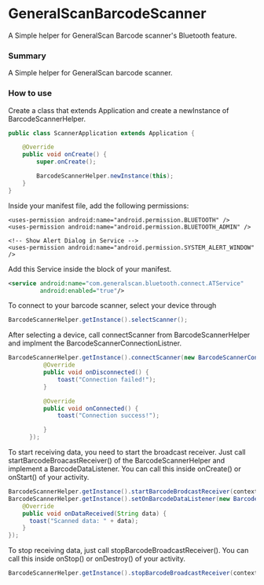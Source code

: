 # GeneralScanBarcodeScanner

A Simple helper for GeneralScan Barcode scanner's Bluetooth feature.

### Summary
A Simple helper for GeneralScan barcode scanner.

### How to use
Create a class that extends Application and create a newInstance of BarcodeScannerHelper.

```java
public class ScannerApplication extends Application {

    @Override
    public void onCreate() {
        super.onCreate();

        BarcodeScannerHelper.newInstance(this);
    }
}
```

Inside your manifest file, add the following permissions:

```xml****
<uses-permission android:name="android.permission.BLUETOOTH" />
<uses-permission android:name="android.permission.BLUETOOTH_ADMIN" />

<!-- Show Alert Dialog in Service -->
<uses-permission android:name="android.permission.SYSTEM_ALERT_WINDOW" />
```

Add this Service inside the <application> block of your manifest.

```xml
<service android:name="com.generalscan.bluetooth.connect.ATService"
         android:enabled="true"/>
```

To connect to your barcode scanner, select your device through

```java
BarcodeScannerHelper.getInstance().selectScanner();
```

After selecting a device, call connectScanner from BarcodeScannerHelper and implment the BarcodeScannerConnectionListner.

```java
BarcodeScannerHelper.getInstance().connectScanner(new BarcodeScannerConnectionListener() {
          @Override
          public void onDisconnected() {
              toast("Connection failed!");
          }

          @Override
          public void onConnected() {
              toast("Connection success!");

          }
      });
```

To start receiving data, you need to start the broadcast receiver. Just call startBarcodeBroacastReceiver() of the BarcodeScannerHelper and implement a BarcodeDataListener.
You can call this inside onCreate() or onStart() of your activity.
```java
BarcodeScannerHelper.getInstance().startBarcodeBrodcastReceiver(context);
BarcodeScannerHelper.getInstance().setOnBarcodeDataListener(new BarcodeDataListener() {
    @Override
    public void onDataReceived(String data) {
      toast("Scanned data: " + data);
    }
});
```

To stop receiving data, just call stopBarcodeBroadcastReceiver(). You can call this inside
onStop() or onDestroy() of your activity.

```java
BarcodeScannerHelper.getInstance().stopBarcodeBroadcastReceiver(context);
```


